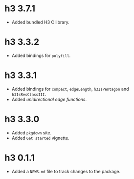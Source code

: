 # h3 3.7.1

* Added bundled H3 C library.

# h3 3.3.2

* Added bindings for `polyfill`.

# h3 3.3.1

* Added bindings for `compact`, `edgeLength`, `h3IsPentagon` and `h3IsResClassIII`.
* Added _unidirectional edge functions_.

# h3 3.3.0

* Added `pkgdown` site.
* Added `Get started` vignette.

# h3 0.1.1

* Added a `NEWS.md` file to track changes to the package.

